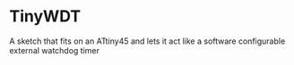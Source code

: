 TinyWDT
=================

A sketch that fits on an ATtiny45 and lets it act like a software configurable external watchdog timer
